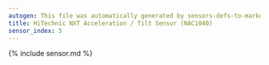 ```yaml
---
autogen: This file was automatically generated by sensors-defs-to-markdown.py
title: HiTechnic NXT Acceleration / Tilt Sensor (NAC1040)
sensor_index: 5
---
```


{% include sensor.md %}
